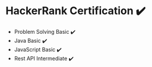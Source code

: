 # HackerRank Certification ✔️
- Problem Solving Basic ✔️
- Java Basic ✔️
- JavaScript Basic ✔️
- Rest API Intermediate ✔️
